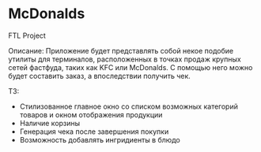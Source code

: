 # McDonalds
FTL Project

Описание:
Приложение будет представлять собой некое подобие утилиты для терминалов, расположенных в точках продаж крупных сетей фастфуда, таких как KFC или McDonalds. С помощью него можно будет составить заказ, а впоследствии получить чек. 


ТЗ:
* Стилизованное главное окно со списком возможных категорий товаров и окном отображения продукции
* Наличие корзины
* Генерация чека после завершения покупки
* Возможность добавлять ингридиенты в блюдо
